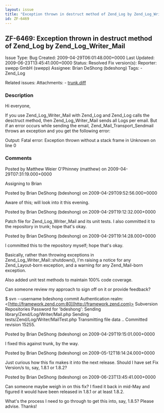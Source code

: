 ```yaml
---
layout: issue
title: "Exception thrown in destruct method of Zend_Log by Zend_Log_Writer_Mail"
id: ZF-6469
---
```


ZF-6469: Exception thrown in destruct method of Zend\_Log by Zend\_Log\_Writer\_Mail
------------------------------------------------------------------------------------

 Issue Type: Bug Created: 2009-04-29T06:01:48.000+0000 Last Updated: 2009-06-23T13:45:41.000+0000 Status: Resolved Fix version(s): 
 Reporter:  swepp GmbH (swepp)  Assignee:  Brian DeShong (bdeshong)  Tags: - Zend\_Log
 
 Related issues: 
 Attachments: - [trunk.diff](/issues/secure/attachment/11905/trunk.diff)
 
### Description

Hi everyone,

If you use Zend\_Log\_Writer\_Mail with Zend\_Log and Zend\_Log calls the desctruct method, then Zend\_Log\_Writer\_Mail sends all Logs per email. But if an error occurs while sending the email, Zend\_Mail\_Transport\_Sendmail throws an exception and you get the following error:

Output: Fatal error: Exception thrown without a stack frame in Unknown on line 0

 

 

### Comments

Posted by Matthew Weier O'Phinney (matthew) on 2009-04-29T07:31:19.000+0000

Assigning to Brian

 

 

Posted by Brian DeShong (bdeshong) on 2009-04-29T09:52:56.000+0000

Aware of this; will look into it this evening.

 

 

Posted by Brian DeShong (bdeshong) on 2009-04-29T19:12:32.000+0000

Patch file for Zend\_Log\_Writer\_Mail and its unit tests. I also committed it to the repository in trunk; hope that's okay.

 

 

Posted by Brian DeShong (bdeshong) on 2009-04-29T19:14:28.000+0000

I committed this to the repository myself; hope that's okay.

Basically, rather than throwing exceptions in Zend\_Log\_Writer\_Mail::shutdown(), I'm raising a notice for any Zend\_Layout-born exception, and a warning for any Zend\_Mail-born exception.

Also added unit test methods to maintain 100% code coverage.

Can someone review my approach to sign off on it or provide feedback?

$ svn --username bdeshong commit Authentication realm: <[http://framework.zend.com:80](http://framework.zend.com)> Subversion Repositories Password for 'bdeshong': Sending library/Zend/Log/Writer/Mail.php Sending tests/Zend/Log/Writer/MailTest.php Transmitting file data .. Committed revision 15255.

 

 

Posted by Brian DeShong (bdeshong) on 2009-04-29T19:15:01.000+0000

I fixed this against trunk, by the way.

 

 

Posted by Brian DeShong (bdeshong) on 2009-05-12T18:14:24.000+0000

Just curious how this fix makes it into the next release. Should I have set Fix Version/s to, say, 1.8.1 or 1.8.2?

 

 

Posted by Brian DeShong (bdeshong) on 2009-06-23T13:45:41.000+0000

Can someone maybe weigh in on this fix? I fixed it back in mid-May and figured it would have been released in 1.8.1 or at least 1.8.2.

What's the process I need to go through to get this into, say, 1.8.5? Please advise. Thanks!

 

 